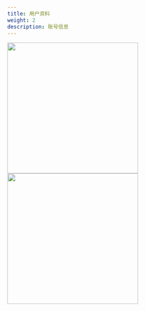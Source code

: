 ```yaml
---
title: 用户资料
weight: 2
description: 账号信息
---
```


<img src="/../../zh/photo/docs/app/my/info.png" style="margin-right: 50px" width="300">

<img src="/../../zh/photo/docs/app/my/info1.png" style="margin-right: 50px" width="300">

